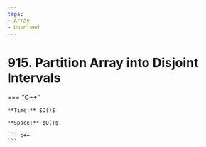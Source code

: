 ```yaml
---
tags:
- Array
- Unsolved
---
```



# 915. Partition Array into Disjoint Intervals

=== "C++"

    **Time:** $O()$

    **Space:** $O()$

    ``` c++
    ```